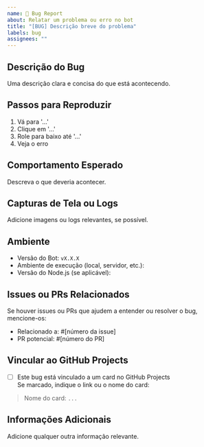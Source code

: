 ```yaml
---
name: 🐛 Bug Report
about: Relatar um problema ou erro no bot
title: "[BUG] Descrição breve do problema"
labels: bug
assignees: ""
---
```


## Descrição do Bug

Uma descrição clara e concisa do que está acontecendo.

## Passos para Reproduzir

1. Vá para '...'
2. Clique em '...'
3. Role para baixo até '...'
4. Veja o erro

## Comportamento Esperado

Descreva o que deveria acontecer.

## Capturas de Tela ou Logs

Adicione imagens ou logs relevantes, se possível.

## Ambiente

- Versão do Bot: `vX.X.X`
- Ambiente de execução (local, servidor, etc.):
- Versão do Node.js (se aplicável):

## Issues ou PRs Relacionados

Se houver issues ou PRs que ajudem a entender ou resolver o bug, mencione-os:

- Relacionado a: #[número da issue]
- PR potencial: #[número do PR]

## Vincular ao GitHub Projects

- [ ] Este bug está vinculado a um card no GitHub Projects  
      Se marcado, indique o link ou o nome do card:

> Nome do card: `...`

## Informações Adicionais

Adicione qualquer outra informação relevante.

